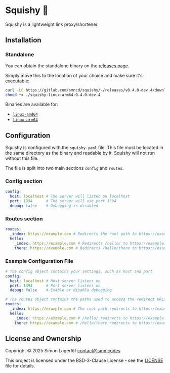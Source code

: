 Squishy 🧽
=======

Squishy is a lightweight link proxy/shortener.

Installation
-------------

### Standalone

You can obtain the standalone binary on the [releases page](https://gitlab.com/smncd/squishy/-/releases).

Simply move this to the location of your choice and make sure it's executable:
```bash
curl -LO https://gitlab.com/smncd/squishy/-/releases/v0.4.0-dev.4/downloads/squishy-linux-arm64-0.4.0-dev.4
chmod +x ./squishy-linux-arm64-0.4.0-dev.4
```

Binaries are available for:
- [`linux-amd64`](https://gitlab.com/smncd/squishy/-/releases/v0.4.0-dev.4/downloads/squishy-linux-amd64-0.4.0-dev.4)
- [`linux-arm64`](https://gitlab.com/smncd/squishy/-/releases/v0.4.0-dev.4/downloads/squishy-linux-arm64-0.4.0-dev.4)

Configuration
-------------

Squishy is configured with the `squishy.yaml` file. This file must be located in the same directory as the binary and readable by it. Squishy will not run without this file.

The file is split into two main sections `config` and `routes`.

### Config section

```yaml
config:
  host: localhost # The server will listen on localhost
  port: 1394      # The server will use port 1394
  debug: false    # Debugging is disabled
```

### Routes section

```yaml
routes:
  _index: https://example.com # Redirects the root path to https://example.com
  hello:
    _index: https://example.com # Redirects /hello/ to https://example.com
    there: https://example.com # Redirects /hello/there to https://example.com
```

### Example Configuration File

```yaml
# The config object contains your settings, such as host and port
config:
  host: localhost # Host server listens on
  port: 1394      # Port server listens on
  debug: false    # Enable or disable debugging

# The routes object contains the paths used to access the redirect URLs
routes:
  _index: https://example.com # The root path redirects to https://example.com
  hello:
    _index: https://example.com # /hello/ redirects to https://example.com
    there: https://example.com # /hello/there redirects to https://example.com
```

License and Ownership
---------------------

Copyright © 2025 Simon Lagerlöf <contact@smn.codes>

This project is licensed under the BSD-3-Clause License - see the [LICENSE](LICENSE) file for details.
